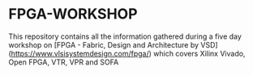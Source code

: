 # FPGA-WORKSHOP
This repository contains all the information gathered during a five day workshop on [FPGA - Fabric, Design and Architecture by VSD] (https://www.vlsisystemdesign.com/fpga/) which covers Xilinx Vivado, Open FPGA, VTR, VPR and SOFA
